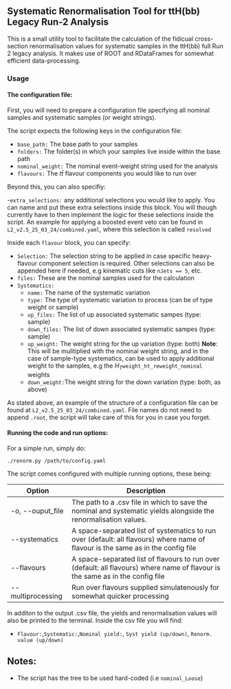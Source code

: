 ## Systematic Renormalisation Tool for ttH(bb) Legacy Run-2 Analysis

This is a small utility tool to facilitate the calculation of the fidicual cross-section renormalisation values for systematic samples in the ttH(bb) full Run 2 legacy analysis. It makes use of ROOT and RDataFrames for somewhat efficient data-processing.

### Usage

#### The configuration file:

First, you will need to prepare a configuration file specifying all nominal samples and systematic samples (or weight strings).

The script expects the following keys in the configuration file:

- `base_path:` The base path to your samples
- `folders:` The folder(s) in which your samples live inside within the base path
- `nominal_weight:` The nominal event-weight string used for the analysis
- `flavours:` The $t\bar{t}$ flavour components you would like to run over

Beyond this, you can also specifiy:

-`extra_selections:` any additional selections you would like to apply. You can name and put these extra selections inside this block. You will though currently have to then implement the logic for these selections inside the script. An example for applying a boosted event veto can be found in `L2_v2.5_25_03_24/combined.yaml`, where this selection is called `resolved`

Inside each `flavour` block, you can specify:

- `Selection:` The selection string to be applied in case specific heavy-flavour component selection is required. Other selections can also be appended here if needed, e.g kinematic cuts like `nJets == 5`, etc.
- `files:` These are the nominal samples used for the calculation
- `Systematics:`
  - `name:` The name of the systematic variation
  - `type:` The type of systematic variation to process (can be of type weight or sample)
  - `up_files:` The list of up associated systematic sampes (type: sample)
  - `down_files:` The list of down associated systematic sampes (type: sample)
  - `up_weight:` The weight string for the up variation (type: both)
    **Note**: This will be mulitiplied with the nominal weight string, and in the case of sample-type systematics, can be used to apply additional weight to the samples, e.g the $H_{T}$`weight_ht_reweight_nominal` weights
  - `down_weight:`The weight string for the down variation (type: both, as above)

As stated above, an example of the structure of a configuration file can be found at `L2_v2.5_25_03_24/combined.yaml`. File names do not need to append `.root`, the script will take care of this for you in case you forget.

#### Running the code and run options:

For a simple run, simply do:

```
./renorm.py /path/to/config.yaml
```

The script comes configured with multiple running options, these being:

| Option            | Description                                                                                                                       |
| ----------------- | --------------------------------------------------------------------------------------------------------------------------------- |
| -o, --ouput_file  | The path to a .csv file in which to save the nominal and systematic yields alongside the renormalisation values.                  |
| --systematics     | A space-separated list of systematics to run over (default: all flavours) where name of flavour is the same as in the config file |
| --flavours        | A space-separated list of flavours to run over (default: all flavours) where name of flavour is the same as in the config file    |
| --multiprocessing | Run over flavours supplied simulatenously for somewhat quicker processing                                                         |

In additon to the output .csv file, the yields and renormalisation values will also be printed to the terminal. Inside the csv file you will find:

- `Flavour:`,`Systematic:`,`Nominal yield:`, `Syst yield (up/down)`, `Renorm. value (up/down)`

## Notes:

- The script has the tree to be used hard-coded (i.e `nominal_Loose`)